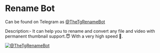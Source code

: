 # Rename Bot

Can be found on Telegram as [@TheTgRenameBot](https://telegram.me/TheTgRenameBot)

Description:- It can help you to rename and convert any file and video with permanent thumbnail support.😇
With a very high speed 🚀.

[![@TheTgRenameBot](https://telegram.me/TheTgRenameBot)](./assets/viewinchannel.png)
